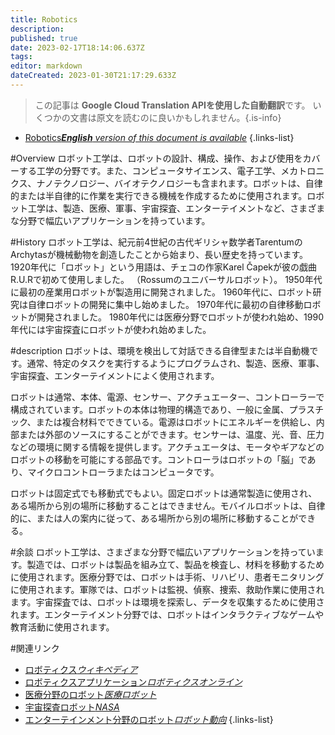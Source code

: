 ```yaml
---
title: Robotics
description: 
published: true
date: 2023-02-17T18:14:06.637Z
tags: 
editor: markdown
dateCreated: 2023-01-30T21:17:29.633Z
---
```


> この記事は **Google Cloud Translation APIを使用した自動翻訳**です。
いくつかの文書は原文を読むのに良いかもしれません。{.is-info}
- [Robotics***English** version of this document is available*](/en/Knowledge-base/Dictionary/robotics)
{.links-list}


#Overview
ロボット工学は、ロボットの設計、構成、操作、および使用をカバーする工学の分野です。また、コンピュータサイエンス、電子工学、メカトロニクス、ナノテクノロジー、バイオテクノロジーも含まれます。ロボットは、自律的または半自律的に作業を実行できる機械を作成するために使用されます。ロボット工学は、製造、医療、軍事、宇宙探査、エンターテイメントなど、さまざまな分野で幅広いアプリケーションを持っています。

#History
ロボット工学は、紀元前4世紀の古代ギリシャ数学者TarentumのArchytasが機械動物を創造したことから始まり、長い歴史を持っています。 1920年代に「ロボット」という用語は、チェコの作家Karel Čapekが彼の戯曲R.U.Rで初めて使用しました。 （Rossumのユニバーサルロボット）。 1950年代に最初の産業用ロボットが製造用に開発されました。 1960年代に、ロボット研究は自律ロボットの開発に集中し始めました。 1970年代に最初の自律移動ロボットが開発されました。 1980年代には医療分野でロボットが使われ始め、1990年代には宇宙探査にロボットが使われ始めました。

#description
ロボットは、環境を検出して対話できる自律型または半自動機です。通常、特定のタスクを実行するようにプログラムされ、製造、医療、軍事、宇宙探査、エンターテイメントによく使用されます。

ロボットは通常、本体、電源、センサー、アクチュエーター、コントローラーで構成されています。ロボットの本体は物理的構造であり、一般に金属、プラスチック、または複合材料でできている。電源はロボットにエネルギーを供給し、内部または外部のソースにすることができます。センサーは、温度、光、音、圧力などの環境に関する情報を提供します。アクチュエータは、モータやギアなどのロボットの移動を可能にする部品です。コントローラはロボットの「脳」であり、マイクロコントローラまたはコンピュータです。

ロボットは固定式でも移動式でもよい。固定ロボットは通常製造に使用され、ある場所から別の場所に移動することはできません。モバイルロボットは、自律的に、または人の案内に従って、ある場所から別の場所に移動することができる。

#余談
ロボット工学は、さまざまな分野で幅広いアプリケーションを持っています。製造では、ロボットは製品を組み立て、製品を検査し、材料を移動するために使用されます。医療分野では、ロボットは手術、リハビリ、患者モニタリングに使用されます。軍隊では、ロボットは監視、偵察、捜索、救助作業に使用されます。宇宙探査では、ロボットは環境を探索し、データを収集するために使用されます。エンターテイメント分野では、ロボットはインタラクティブなゲームや教育活動に使用されます。

#関連リンク
- [ロボティクス*ウィキペディア*](https://en.wikipedia.org/wiki/Robotics)
- [ロボティクスアプリケーション*ロボティクスオンライン*](https://www.roboticssonline.com/applications)
- [医療分野のロボット*医療ロボット*](https://www.healthcarerobotics.com/robots-in-healthcare/)
- [宇宙探査ロボット*NASA*](https://www.nasa.gov/mission_pages/station/robotics/index.html)
- [エンターテインメント分野のロボット*ロボット動向*](https://www.roboticstrends.com/article/robotics_in_entertainment_the_next_big_thing)
{.links-list}